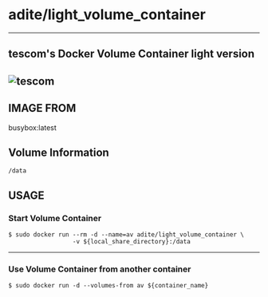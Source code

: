 # adite/light_volume_container
---
## tescom's Docker Volume Container light version
![tescom](https://en.gravatar.com/userimage/96759029/aa4308f795041de37cc2fedf0d1071ca?size=128)
---
## IMAGE FROM
busybox:latest

## Volume Information
```shell
/data
```

## USAGE
### Start Volume Container
```shell
$ sudo docker run --rm -d --name=av adite/light_volume_container \
                  -v ${local_share_directory}:/data
```
---
### Use Volume Container from another container
```shell
$ sudo docker run -d --volumes-from av ${container_name}
```
